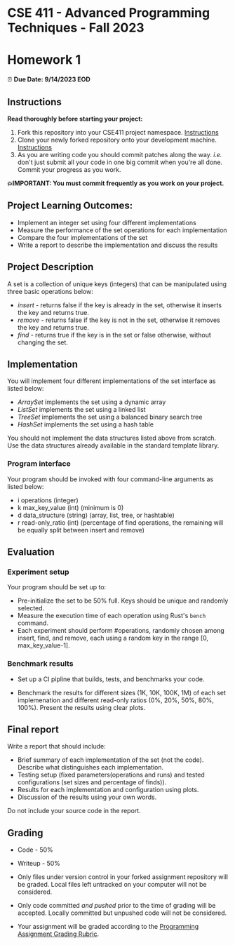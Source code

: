 # CSE 411 - Advanced Programming Techniques - Fall 2023

# Homework 1

⏰ **Due Date: 9/14/2023 EOD**

## Instructions 

**Read thoroughly before starting your project:**

1. Fork this repository into your CSE411 project namespace. [Instructions](https://docs.gitlab.com/ee/workflow/forking_workflow.html#creating-a-fork)
2. Clone your newly forked repository onto your development machine. [Instructions](https://docs.gitlab.com/ee/gitlab-basics/start-using-git.html#clone-a-repository) 
3. As you are writing code you should commit patches along the way. *i.e.* don't just submit all your code in one big commit when you're all done. Commit your progress as you work. 

**💥IMPORTANT: You must commit frequently as you work on your project.**
 
## Project Learning Outcomes:

- Implement an integer set using four different implementations
- Measure the performance of the set operations for each  implementation
- Compare the four implementations of the set
- Write a report to describe the implementation and discuss the results

## Project Description

A set is a collection of unique keys (integers) that can be manipulated using three basic operations below:

- *insert* - returns false if the key is already in the set, otherwise it inserts the key and returns true.
- *remove* - returns false if the key is not in the set, otherwise it removes the key and returns true.
- *find* - returns true if the key is in the set or false otherwise, without changing the set.

## Implementation

You will implement four different implementations of the set interface as listed below:

- *ArraySet* implements the set using a dynamic array
- *ListSet* implements the set using a linked list
- *TreeSet* implements the set using a balanced binary search tree
- *HashSet* implements the set using a hash table

You should not implement  the data structures listed above from scratch. Use the data structures already available in the standard template library.

### Program interface

Your program should be invoked with four command-line arguments as listed below:

- i operations (integer)
- k max_key_value (int) (minimum is 0)
- d data_structure (string) (array, list, tree, or hashtable)
- r read-only_ratio (int) (percentage of find operations, the remaining will be equally split between insert and remove)

## Evaluation

### Experiment setup

 Your program should be set up to:

- Pre-initialize the set to be 50% full. Keys should be unique and randomly selected. 
- Measure the execution time of each operation using Rust's `bench` command.
- Each experiment should perform #operations, randomly chosen among insert, find, and remove, each using a random key in the range [0, max_key_value-1].

### Benchmark results

- Set up a CI pipline that builds, tests, and benchmarks your code.

- Benchmark the results for different sizes (1K, 10K, 100K, 1M) of each set implemenation and different read-only ratios (0%, 20%, 50%, 80%, 100%). Present the results using clear plots.

## Final report

Write a report that should include:

- Brief summary of each implementation of the set (not the code). Describe what distinguishes each implementation.
- Testing setup (fixed parameters(operations and runs) and tested configurations (set sizes and percentage of finds)).
- Results for each implementation and configuration using plots.
- Discussion of the results using your own words.

Do not include your source code in the report.

## Grading

- Code - 50%
- Writeup - 50%

- Only files under version control in your forked assignment repository will be graded. Local files left untracked on your computer will not be considered.

- Only code committed *and pushed* prior to the time of grading will be accepted. Locally committed but unpushed code will not be considered.

- Your assignment will be graded according to the [Programming Assignment Grading Rubric](https://drive.google.com/open?id=1V0nBt3Rz6uFMZ9mIaFioLF-48DFX0VdkbgRUDM_eIFk).

